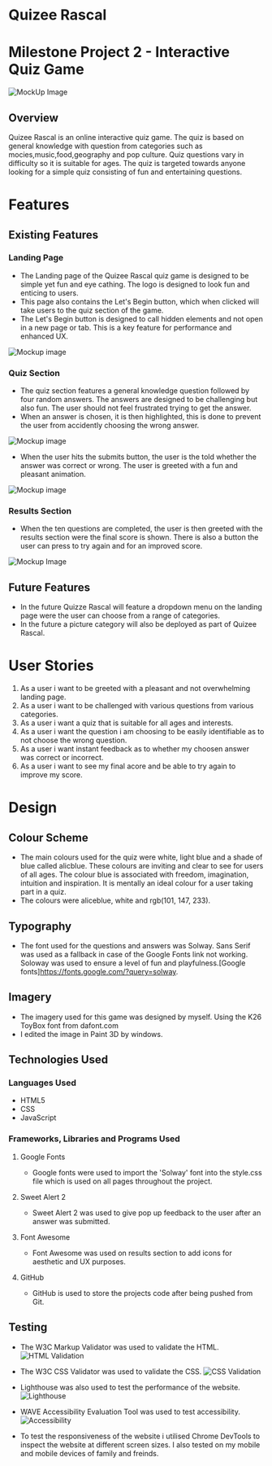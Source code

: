 # Quizee Rascal 
# Milestone Project 2 - Interactive Quiz Game 

![MockUp Image](assets/images/Screenshot(138).png)

## Overview

Quizee Rascal is an online interactive quiz game. The quiz is based on general knowledge with question from categories such as mocies,music,food,geography and pop culture. Quiz questions vary in difficulty so it is suitable for ages. The quiz is targeted towards anyone looking for a simple quiz consisting of fun and entertaining questions. 

# Features 

## Existing Features 

### Landing Page 

* The Landing page of the Quizee Rascal quiz game is designed to be simple yet fun and eye cathing. The logo is designed to look fun and enticing to users.
* This page also contains the Let's Begin button, which when clicked will take users to the quiz section of the game. 
* The Let's Begin button is designed to call hidden elements and not open in a new page or tab. This is a key feature for performance and enhanced UX. 

![Mockup image](assets/images/Screenshot(139).png)

### Quiz Section 

* The quiz section features a general knowledge question followed by four random answers. The answers are designed to be challenging but also fun. The user should not feel frustrated trying to get the answer. 
* When an answer is chosen, it is then highlighted, this is done to prevent the user from accidently choosing the wrong answer. 

![Mockup image](assets/images/Screenshot(140).png)

* When the user hits the submits button, the user is the told whether the answer was correct or wrong. The user is greeted with a fun and pleasant animation. 

![Mockup image](assets/images/Screenshot(141).png) 

### Results Section 

* When the ten questions are completed, the user is then greeted with the results section were the final score is shown. There is also a button the user can press to try again and for an improved score. 

![Mockup Image](assets/images/Screenshot(142).png)

## Future Features 

* In the future Quizze Rascal will feature a dropdown menu on the landing page were the user can choose from a range of categories. 
* In the future a picture category will also be deployed as part of Quizee Rascal. 

# User Stories 

1. As a user i want to be greeted with a pleasant and not overwhelming landing page.
2. As a user i want to be challenged with various questions from various categories. 
3. As a user i want a quiz that is suitable for all ages and interests. 
4. As a user i want the question i am choosing to be easily identifiable as to not choose the wrong question. 
5. As a user i want instant feedback as to whether my choosen answer was correct or incorrect. 
6. As a user i want to see my final acore and be able to try again to improve my score. 

# Design 

## Colour Scheme 

* The main colours used for the quiz were white, light blue and a shade of blue called alicblue. These colours are inviting and clear to see for users of all ages. The colour blue is associated with freedom, imagination, intuition and inspiration. It is mentally an ideal colour for a user taking part in a quiz. 
* The colours were aliceblue, white and rgb(101, 147, 233). 

## Typography 

* The font used for the questions and answers was Solway. Sans Serif was used as a fallback in case of the Google Fonts link not working. Soloway was used to ensure a level of fun and playfulness.[Google fonts]https://fonts.google.com/?query=solway.

## Imagery 
* The imagery used for this game was designed by myself. Using the K26 ToyBox font from dafont.com
* I edited the image in Paint 3D by windows. 

## Technologies Used 

### Languages Used 

* HTML5
* CSS
* JavaScript 

### Frameworks, Libraries and Programs Used 

1.  Google Fonts 
    - Google fonts were used to import the 'Solway' font into the style.css file which is used on all pages throughout the project.

2.  Sweet Alert 2 
    - Sweet Alert 2 was used to give pop up feedback to the user after an answer was submitted.

3. Font Awesome 
    - Font Awesome was used on results section to add icons for aesthetic and UX purposes.  

4. GitHub 
      - GitHub is used to store the projects code after being pushed from Git.

## Testing 

* The W3C Markup Validator was used to validate the HTML. 
![HTML Validation](assets/images/Screenshot(135).png)

* The W3C CSS Validator was used to validate the CSS. 
![CSS Validation](assets/images/Screenshot(136).png)

* Lighthouse was also used to test the performance of the website. ![Lighthouse](assets/images/Screenshot(144).png)

* WAVE Accessibility Evaluation Tool was used to test accessibility. ![Accessibility](assets/images/Screenshot(150).png)

* To test the responsiveness of the website i utilised Chrome DevTools to inspect the website at different screen sizes. I also tested on my mobile and mobile devices of family and freinds.





